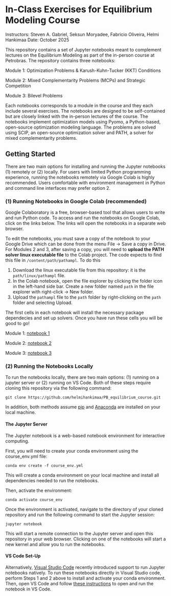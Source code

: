 # In-Class Exercises for Equilibrium Modeling Course
Instructors: Steven A. Gabriel, Seksun Moryadee, Fabricio Oliveira, Helmi Hankimaa
Date: October 2025

This repository contains a set of Jupyter notebooks meant to complement lectures on the Equilibrium Modeling as part of the in-person course at Petrobras. The repository contains three notebooks:

Module 1: Optimization Problems & Karush-Kuhn-Tucker (KKT) Conditions

Module 2: Mixed Complementarity Problems (MCPs)  and Strategic Competition

Module 3: Bilevel Problems 

Each notebooks corresponds to a module in the course and they each include several exercises. The notebooks are designed to be self-contained but are closely linked with the in-person lectures of the course. The notebooks implement optimization models using Pyomo, a Python-based, open-source optimization modeling language. The problems are solved using SCIP, an open-source optimization solver and PATH, a solver for mixed complementarity problems.

## Getting Started
There are two main options for installing and running the Jupyter notebooks (1) remotely or (2) locally. For users with limited Python programming experience, running the notebooks remotely via Google Colab is highly recommended. Users comfortable with environment management in Python and command line interfaces may prefer option 2.

### (1) Running Notebooks in Google Colab (recommended)
Google Colaboratory is a free, browser-based tool that allows users to write and run Python code. To access and run the notebooks on Google Colab, click on the links below. The links will open the notebooks in a separate web browser.

To edit the notebooks, you must save a copy of the notebook to your Google Drive which can be done from the menu File -> Save a copy in Drive. For Modules 2 and 3, after saving a copy, you will need to **upload the PATH solver linux executable file** to the Colab project. The code expects to find this file in ```/content/path/pathampl```. To do this

 1. Download the linux executable file from this repository: it is the ```path/linux/pathampl``` file.
 2. In the Colab notebook, open the file explorer by clicking the folder icon in the left-hand side bar. Create a new folder named ```path``` in the file explorer with right-click -> New folder.
 3. Upload the ```pathampl``` file to the ```path``` folder by right-clicking on the ```path``` folder and selecting Upload.

The first cells in each notebook will install the necessary package dependecies and set up solvers. Once you have run these cells you will be good to go!

Module 1: [notebook 1](https://colab.research.google.com/drive/1V3B1-z5ukzxppb0n36vigkPd3o6rJB2r?authuser=1)

Module 2: [notebook 2](https://colab.research.google.com/drive/11C0ZIebo6y_dMHzv1ymAW63hoe2mBxKg?authuser=1)

Module 3: [notebook 3](https://colab.research.google.com/drive/1-StG3rq54fhPNRpjx19egFJYWAj1K3Q6?authuser=1) 




### (2) Running the Notebooks Locally
To run the notebooks locally, there are two main options: (1) running on a jupyter server or (2) running on VS Code. Both of these steps require cloning this repository via the following command:

```git clone https://github.com/helmihankimaa/PB_equilibrium_course.git```

In addition, both methods assume [pip](https://pip.pypa.io/en/stable/installation/) and [Anaconda](https://docs.conda.io/projects/conda/en/latest/user-guide/install/index.html) are installed on your local machine. 

#### The Jupyter Server
The Jupyter notebook is a web-based notebook environment for interactive computing.

First, you will need to create your conda environment using the course_env.yml file:

```conda env create -f course_env.yml```

This will create a conda environment on your local machine and install all dependencies needed to run the notebooks.

Then, activate the environment:

```conda activate course_env```

Once the environment is activated, navigate to the directory of your cloned repository and run the following command to start the Jupyter session:

```jupyter notebook```

This will start a remote connection to the Jupyter server and open this repository in your web browser. Clicking on one of the notebooks will start a new kernel and allow you to run the notebooks.

#### VS Code Set-Up
Alternatively, [Visual Studio Code](https://code.visualstudio.com)  recently introduced support to run Jupyter notebooks natively. To run these notebooks directly in Visual Studio code, perform Steps 1 and 2 above to install and activate your conda environment. Then, open VS Code and follow [these instructions](https://code.visualstudio.com/docs/datascience/jupyter-notebooks) to open and run the notebook in VS Code.
